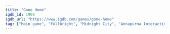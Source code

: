 ```yaml
---
title: "Gone Home"
igdb_id: 1906
igdb_url: "https://www.igdb.com/games/gone-home"
tag: ["Main game", "Fullbright", "Midnight City", "Annapurna Interactive", "Point-and-click", "Music", "Puzzle", "Adventure", "Indie", "Single player", "First person", "Action", "Drama", "Mystery"]
---
```

